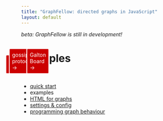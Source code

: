 ```yaml
---
title: "GraphFellow: directed graphs in JavaScript"
layout: default
---
```


_beta: GraphFellow is still in development!_

# Examples

<script src="../../vendor/pixi.min.js"></script>
<script src="../../vendor/greensock-js/TweenMax.min.js"></script> 
<style>
.graphfellow, .graph-container{
  max-width:92%;
  display:inline-block;
  position: relative;
  margin: 0 0.5em;
}
.graphfellow a {
  position: absolute;
  bottom: 0.5em;
  right: 0.25em;
  padding: 0.5em;
  border: 2px solid #ffffff;
  border-radius:0.25em;
  background-color: #cc0000;
  color: white;
  text-decoration: none;
}
.graphfellow a:hover {
  background-color: #660000;
}
</style> 

<div id="other" class="graph-container" data-graph-config="background-color:0xffffcc"></div>
<div class="graphfellow" data-graph-src="regexp.json" data-graph-config="grid_height:400"><a href="regexp">regexp →</a></div>
<div class="graphfellow" data-graph-src="gossip-protocol.json"><a href="gossip">gossip protocol →</a></div>
<div class="graphfellow" data-graph-src="graph-1.json"
data-graph-config="vertices.pulse-duration:1,vertices.is_pulse_blur:true,vertices.pulse_scale:3,vertices.is_pulse_yoyo:false,background-color:0xccffcc,travellers.fill-color:0xffffff,vertices.fill-color:0xffffcc,vertices.stroke_width:8,vertices.stroke_color:0x009900,edges.is-arrow:true"></div>
<div class="graphfellow" data-graph-src="galton.json" data-graph-config="grid_height:560"><a href="galton">Galton Board →</a></div>
<div class="graphfellow" data-graph-src="bunny.json" data-graph-config="background-color:0xffccff"></div>

<script src="../../graphfellow.js"></script>

<script>

// example config here is the same as example.json
// but demonstrating loading from a JavaScript object instread of
// via the data-graph-src AJAX call...
let example_config = {
    "vertices": [
      { "id": "A", "x": 200, "y": 225 },
      { "id": "B", "x": 800, "y": 225 },
      { "id": "C", "x": 800, "y": 775 },
      { "id": "D", "x": 200, "y": 775 }
    ],
    "edges": [
      { "from": "A", "to": "B"},
      { "from": "B", "to": "C"},
      { "from": "C", "to": "D"},
      { "from": "D", "to": "A"},
      { "from": "A", "to": "C", "is_bidirectional": true, "journey_duration": 1.4},
      { "from": "B", "to": "D", "is_bidirectional": true, "journey_duration": 1.4}
    ],
    "travellers": [
      {
        "at_vertex": "A", 
        "radius": 30,
        "on_arrival": "_pulse",
        "fill_color": "0xff0000",
        "stroke_color": "0xff0000"
      }
    ],
    "config": {
      "vertices": {
        "stroke_width": 8,
        "radius": 120,
        "text_font_size": 80,
        "has_pulse": true,
        "pulse_scale": 1.2,
        "is_pulse_blur": false
      },
      "edges": {
        "stroke_width": 8,
        "arrowhead_length": 40
      },
      "tick_period": 2,
      "on_tick": "_send_travellers_on_all_random"
    }
  }
;
GraphFellow.create_graph(document.getElementById("other"), example_config);

// functions for CS 1870 finite automata

let current = document.getElementById("regexp-current")
let accepted = document.getElementById("regexp-accepted");

GraphFellow.add_function("spot_arrives_at_next_state", function(e, graph){
  if (this.following_edge.payload.value != "ε") {
    this.payload.set(this.payload.value + this.following_edge.payload.value);
  }
  this.at_vertex.pulse();
  if (current) {
    current.innerHTML = "<span>" + this.payload.value + "</span>";
  }
  if (this.at_vertex.has_ring) {
    if (accepted) {
      accepted.innerHTML = "<span>" + this.payload.value + "</span>" + accepted.innerHTML;
    }
  }
});

GraphFellow.add_function("send_traveller_to_node", function(e, graph){
  let t = graph.travellers[0]; // find the (only) traveller
  if (t && t.at_vertex) { // only if the traveller is at rest
    let possible_edges = [];
    if (this.json_type === 'edges') {
      if (this.from === t.at_vertex) {
        possible_edges.push(this);
      }
    } else if (this.json_type === 'vertices') {
      for (let i =0; i < t.at_vertex.edges_out.length; i++) {
        if (t.at_vertex.edges_out[i].to === this) {
          possible_edges.push(t.at_vertex.edges_out[i]);
        }
      }
    }
    if (possible_edges.length === 1) {
      t.travel(possible_edges[0]);
    }
  }
});

// for gossip-protocol

let is_transmitting_all = false;
let p_transmit_this_tick =  0.02;
let is_using_unique_values = true;
let is_tracking_max_value = true;
let min_time_between_transmissions = 3001;
let max_payload_in_graph = 0;

const max_value_traveller_color = 0xcc0000,
      max_value_pulse_color = 0xff9999;

function make_traveller(at_vertex, graph) {
  let v = at_vertex.payload.value;
  let t_config = {at_vertex: at_vertex};
  if ( is_tracking_max_value && v === max_payload_in_graph ) {
    t_config.fill_color = max_value_traveller_color;
  }
  return graph.create_traveller(t_config);
}

GraphFellow.add_function("randomly_assign_payloads", function(e, graph){
  while (graph.travellers.length > 0) {
    graph.travellers[0].destroy();
  }
  for (let i=0; i < graph.vertices.length; i++) {
    graph.vertices[i].stop_pulse();
  }
  max_payload_in_graph = 0;
  let values = new Array(graph.vertices.length);
  for (let i=0; i < values.length; i++) {
    values[i] = 1 + (is_using_unique_values? i : Math.floor(Math.random()*values.length));
    if (values[i] > max_payload_in_graph) {
      max_payload_in_graph = values[i];
    }
  }
  // shuffle code from
  // https://stackoverflow.com/questions/6274339/how-can-i-shuffle-an-array#6274398
  let c = values.length;
  while (c > 0) {
    let i = Math.floor(Math.random() * c);
      c--;
      let temp = values[c];
      values[c] = values[i];
      values[i] = temp;
  }
  let now = new Date();
  for (let i=0; i<graph.vertices.length; i++) {
    graph.vertices[i].payload.set(values[i]);
    graph.vertices[i].custom_timestamp = now;
  }
});

GraphFellow.add_function("take_payload_from_vertex", function(e, graph){
  this.payload.set(this.at_vertex.payload.value);
});

GraphFellow.add_function("give_payload_to_vertex", function(e, graph){
  if (this.at_vertex.payload.value < this.payload.value) {
    this.at_vertex.payload.set(this.payload.value);
    let pulse_color = null;
    if (is_tracking_max_value && this.payload.value === max_payload_in_graph) {
      pulse_color =  max_value_pulse_color;
    }
    this.at_vertex.pulse(pulse_color);
  }
});

GraphFellow.add_function("transmit_gossip_from_vertex", function(e, graph){
  if (this.json_type === 'vertices' && this.edges_out.length > 0) {
    for (let i=0; i < this.edges_out.length; i++) {
      make_traveller(this, graph).travel(this.edges_out[i]);
    }
  }
});

GraphFellow.add_function("selectively_transmit_gossip_from_vertices", function(e, graph){
  let now = new Date();
  for (let i=0; i<graph.vertices.length; i++) {
    if ( Math.random() < p_transmit_this_tick
      &&
      (now - graph.vertices[i].custom_timestamp) > min_time_between_transmissions) {
        graph.vertices[i].custom_timestamp = now;
      let edges_to_follow = [];
      if (is_transmitting_all) {
        edges_to_follow = graph.vertices[i].edges_out;
      } else {
        edges_to_follow.push(graph.vertices[i].get_random_edge_out());
      }
      for (let j=0; j < edges_to_follow.length; j++) {
        let t = make_traveller(graph.vertices[i], graph);
        t.travel(edges_to_follow[j]);
      }
    }
  }
});

// for Galton Board cascading marbles
const max_cascade_depth = 6;
const start_vertex_id = "00";
const rainbow_colors = [0xee4035, 0xf37736, 0xfdf498, 0x7bc043, 0x0392cf, 0x4b0082];

GraphFellow.add_function("drop_new_marble", function(event, graph){
  let v = graph.get_vertex_by_id(start_vertex_id);
  v.pulse(event.type === 'tick'? 0x0000ff:0x00ff00); // green for tap/click
  graph.create_traveller({
     "at_vertex": v, 
     "fill_color": rainbow_colors[ v.payload.value % rainbow_colors.length]
  }).travel(v.get_random_edge_out());
  v.payload.set(v.payload.value+1);
});

GraphFellow.add_function("marble_arrives", function(event, graph){
  let t = this;
  t.at_vertex.payload.set(t.at_vertex.payload.value+1);
  if (t.qty_journeys < max_cascade_depth) {
    t.travel(t.at_vertex.get_random_edge_out());
  } else {
    t.at_vertex.pulse();
    t.destroy(); // alternatively, config could set journey_lifespan: 6
  }
});

GraphFellow.init(); // all graphs with class 'graphfellow' and data-graph-src

</script>

* [quick start](../index#quick-start)
* examples
* [HTML for graphs](../html)
* [settings & config](../settings)
* [programming graph behaviour](../behaviour)
